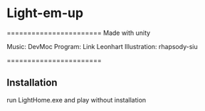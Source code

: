 # Light-em-up

=======================
Made with unity

Music: DevMoc
Program: Link Leonhart
Illustration: rhapsody-siu

=======================

## Installation
run LightHome.exe and play without installation

